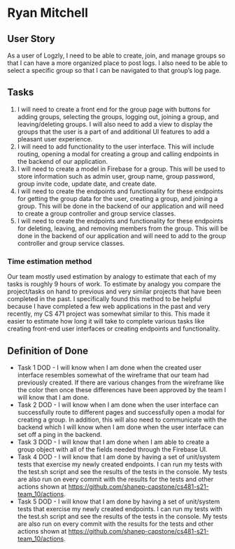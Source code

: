 # Ryan Mitchell

## User Story

As a user of Logzly, I need to be able to create, join, and manage groups so that I can have a more organized place to post logs. I also need to be able to select a specific group so that I can be navigated to that group’s log page.

## Tasks

1. I will need to create a front end for the group page with buttons for adding groups, selecting the groups, logging out, joining a group, and leaving/deleting groups. I will also need to add a view to display the groups that the user is a part of and additional UI features to add a pleasant user experience. 
2. I will need to add functionality to the user interface. This will include routing, opening a modal for creating a group and calling endpoints in the backend of our application.
3. I will need to create a model in Firebase for a group. This will be used to store information such as admin user, group name, group password, group invite code, update date, and create date.
4. I will need to create the endpoints and functionality for these endpoints for getting the group data for the user, creating a group, and joining a group. This will be done in the backend of our application and will need to create a group controller and group service classes.
5. I will need to create the endpoints and functionality for these endpoints for deleting, leaving, and removing members from the group. This will be done in the backend of our application and will need to add to the group controller and group service classes.

### Time estimation method

Our team mostly used estimation by analogy to estimate that each of my tasks is roughly 9 hours of work. To estimate by analogy you compare the project/tasks on hand to previous and very similar projects that have been completed in the past. I specifically found this method to be helpful because I have completed a few web applications in the past and very recently, my CS 471 project was somewhat similar to this. This made it easier to estimate how long it will take to complete various tasks like creating front-end user interfaces or creating endpoints and functionality.

## Definition of Done

- Task 1 DOD - I will know when I am done when the created user interface resembles somewhat of the wireframe that our team had previously created. If there are various changes from the wireframe like the color then once these differences have been approved by the team I will know that I am done.
- Task 2 DOD - I will know when I am done when the user interface can successfully route to different pages and successfully open a modal for creating a group. In addition, this will also need to communicate with the backend which I will know when I am done when the user interface can set off a ping in the backend.
- Task 3 DOD - I will know that I am done when I am able to create a group object with all of the fields needed through the Firebase UI.
- Task 4 DOD - I will know that I am done by having a set of unit/system tests that exercise my newly created endpoints. I can run my tests with the test.sh script and see the results of the tests in the console. My tests are also run on every commit with the results for the tests and other actions shown at https://github.com/shanep-capstone/cs481-s21-team_10/actions.
- Task 5 DOD -  I will know that I am done by having a set of unit/system tests that exercise my newly created endpoints. I can run my tests with the test.sh script and see the results of the tests in the console. My tests are also run on every commit with the results for the tests and other actions shown at https://github.com/shanep-capstone/cs481-s21-team_10/actions.



